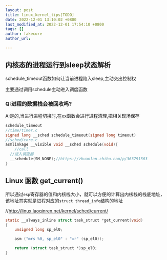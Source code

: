```yaml
---
layout: post
title: linux_kernel_tips[TODO]
date: 2022-12-01 13:10:02 +0800
last_modified_at: 2022-12-01 17:54:10 +0800
tags: []
author: fakecore
author_url: 

---
```




## 内核态的进程运行到sleep状态解析

schedule_timeout函数如何让当前进程陷入sleep,主动交出控制权

主要通过调用schedule主动进入调度函数

### Q:进程的数据栈会被回收吗?

A:是的,当进行进程切换时,在xx函数会进行进程清理,把相关现场保存

```c
schedule_timeout
//time/timer.c
signed long __sched schedule_timeout(signed long timeout)
//sched/core.c
asmlinkage __visible void __sched schedule(void){
	//call
  //进入调度器
  __schedule(SM_NONE);//https://zhuanlan.zhihu.com/p/363791563
}
```

## Linux 函数 get_current()

所以通过`esp`寄存器的值和内核栈大小，就可以方便的计算出内核栈的栈底地址，该地址其实就是进程对应的`struct thread_info`结构的地址

//http://linux.laoqinren.net/kernel/sched/current/

```c
static __always_inline struct task_struct *get_current(void)
{
	unsigned long sp_el0;

	asm ("mrs %0, sp_el0" : "=r" (sp_el0));

	return (struct task_struct *)sp_el0;
}
```

